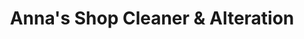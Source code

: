 ---
title: "Anna's Shop Cleaner & Alteration"
url: /toronto/annas-shop-cleaner-and-alteration/
shop: laundry
---
